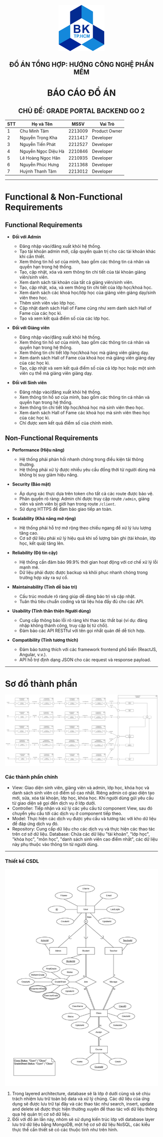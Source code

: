 <div align="center">

<img src="img/hcmutlogo.png" alt="alt text" width="150"/>

## ĐỒ ÁN TỔNG HỢP: HƯỚNG CÔNG NGHỆ PHẦN MỀM  

# BÁO CÁO ĐỒ ÁN  

## CHỦ ĐỀ: GRADE PORTAL BACKEND GO 2  

| **STT** | **Họ và Tên**          | **MSSV**  | **Vai Trò**            |
|---------|-------------------------|-----------|------------------------|
| 1       | Chu Minh Tâm            | 2213009   | Product Owner          |
| 2       | Nguyễn Trọng Kha        | 2211417   | Developer              |
| 3       | Nguyễn Tiến Phát        | 2212527   | Developer              |
| 4       | Nguyễn Ngọc Diệu Hà     | 2210846   | Developer              |
| 5       | Lê Hoàng Ngọc Hân       | 2210935   | Developer              |
| 6       | Nguyễn Phúc Hưng        | 2211368   | Developer              |
| 7       | Huỳnh Thanh Tâm         | 2213012   | Developer              |

</div>

---


# Functional & Non-Functional Requirements

## Functional Requirements

- **Đối với Admin**
  - Đăng nhập vào/đăng xuất khỏi hệ thống.
  - Tạo tài khoản admin mới, cấp quyền quản trị cho các tài khoản khác khi cần thiết.
  - Xem thông tin hồ sơ của mình, bao gồm các thông tin cá nhân và quyền hạn trong hệ thống.
  - Tạo, cập nhật, xóa và xem thông tin chi tiết của tài khoản giảng viên/sinh viên.
  - Xem danh sách tài khoản của tất cả giảng viên/sinh viên.
  - Tạo, cập nhật, xóa, và xem thông tin chi tiết của lớp học/khoá học.
  - Xem danh sách các khoá học/lớp học của giảng viên giảng dạy/sinh viên theo học.
  - Thêm sinh viên vào lớp học.
  - Cập nhật danh sách Hall of Fame cũng như xem danh sách Hall of Fame của các học kì.
  - Tạo và xem kết quả điểm số của các lớp học.

- **Đối với Giảng viên**
  - Đăng nhập vào/đăng xuất khỏi hệ thống.
  - Xem thông tin hồ sơ của mình, bao gồm các thông tin cá nhân và quyền hạn trong hệ thống.
  - Xem thông tin chi tiết lớp học/khoá học mà giảng viên giảng dạy.
  - Xem danh sách Hall of Fame của khoá học mà giảng viên giảng dạy của các học kì.
  - Tạo, cập nhật và xem kết quả điểm số của cả lớp học hoặc một sinh viên cụ thể mà giảng viên giảng dạy.

- **Đối với Sinh viên**
  - Đăng nhập vào/đăng xuất khỏi hệ thống.
  - Xem thông tin hồ sơ của mình, bao gồm các thông tin cá nhân và quyền hạn trong hệ thống.
  - Xem thông tin chi tiết lớp học/khoá học mà sinh viên theo học.
  - Xem danh sách Hall of Fame các khoá học mà sinh viên theo học của các học kì.
  - Chỉ được xem kết quả điểm số của chính mình.

## Non-Functional Requirements

- **Performance (Hiệu năng)**
  - Hệ thống phải phản hồi nhanh chóng trong điều kiện tải thông thường.
  - Hệ thống phải xử lý được nhiều yêu cầu đồng thời từ người dùng mà không bị suy giảm hiệu năng.

- **Security (Bảo mật)**
  - Áp dụng xác thực dựa trên token cho tất cả các route được bảo vệ.
  - Phân quyền rõ ràng: Admin chỉ được truy cập route `/admin`, giảng viên và sinh viên bị giới hạn trong route `/client`.
  - Sử dụng HTTPS để đảm bảo giao tiếp an toàn.

- **Scalability (Khả năng mở rộng)**
  - Hệ thống phải hỗ trợ mở rộng theo chiều ngang để xử lý lưu lượng tăng cao.
  - Cơ sở dữ liệu phải xử lý hiệu quả khi số lượng bản ghi (tài khoản, lớp học, kết quả) tăng lên.

- **Reliability (Độ tin cậy)**
  - Hệ thống cần đảm bảo 99.9% thời gian hoạt động với cơ chế xử lý lỗi mạnh mẽ.
  - Dữ liệu phải được được backup và khôi phục nhanh chóng trong trường hợp xảy ra sự cố.

- **Maintainability (Tính dễ bảo trì)**
  - Cấu trúc module rõ ràng giúp dễ dàng bảo trì và cập nhật.
  - Tuân thủ tiêu chuẩn coding và tài liệu hóa đầy đủ cho các API.

- **Usability (Tính thân thiện Người dùng)**
  - Cung cấp thông báo lỗi rõ ràng khi thao tác thất bại (ví dụ: đăng nhập không thành công, truy cập bị từ chối).
  - Đảm bảo các API RESTful với tên gọi nhất quán để dễ tích hợp.

- **Compatibility (Tính tương thích)**
  - Đảm bảo tương thích với các framework frontend phổ biến (ReactJS, Angular, v.v.).
  - API hỗ trợ định dạng JSON cho các request và response payload.

---

# Sơ đồ thành phần

![alt text](img/component.png)


### Các thành phần chính
- View: Giao diện sinh viên, giảng viên và admin, lớp học, khóa học và danh sách sinh viên có điểm số cao nhất. Riêng admin có giao diện tạo mới, sửa, xóa tài khoản, lớp học, khóa học. Khi người dùng gửi yêu cầu từ giao diện sẽ gọi đến dịch vụ ở lớp dưới.
- Controller: Tiếp nhận và xử lý các yêu cầu từ component View, sau đó chuyển yêu cầu tới các dịch vụ ở component tiếp theo.
- Model: Thực hiện các dịch vụ được yêu cầu và tương tác với kho dữ liệu để đáp ứng dịch vụ đó.
- Repository: Cung cấp dữ liệu cho các dịch vụ và thực hiện các thao tác trên cơ sở dữ liệu.
Database: Chứa các dữ liệu "tài khoản", "lớp học", "khóa học", "môn học", "danh sách sinh viên cao điểm nhất", các dữ liệu này phụ thuộc vào thông tin từ người dùng.
---

### Thiết kế CSDL
![alt text](img/erd.jpg)

1. Trong layered architecture, database sẽ là lớp ở dưới cùng và sẽ chịu trách nhiệm lưu trữ toàn bộ data và xử lý chúng. Các dữ liệu của ứng dụng sẽ  được lưu trữ tại đây và các thao tác như search, insert, update and delete sẽ được thực hiện thường xuyên để thao tác với dữ liệu thông qua hệ quản trị cơ sở dữ liệu.
2. Đối với đồ án lần này, nhóm sẽ sử dụng kiến trúc lớp với database layer lưu trữ dữ liệu bằng MongoDB, một hệ cơ sở dữ liệu NoSQL, các kiểu thực thể cần thiết sẽ có các thuộc tính như trên hình.
